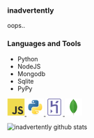    ### inadvertently
   oops..

   ### Languages and Tools
 - Python <br /> 
 - NodeJS <br />
 - Mongodb <br />
 - Sqlite <br />
 - PyPy <br />
 
<p align="left"> <a href=""ss" target="_blank"> <img src="https://raw.githubusercontent.com/devicons/devicon/c5378d6c2510ffa0b3e4475af95618a8048d6cf1/icons/javascript/javascript-original.svg" alt="javascript" width="40" height="40"/> </a> <a  width="40" height="40"/> </a> <a href="https://www.python.org" target="_blank"> <img src="https://raw.githubusercontent.com/devicons/devicon/c5378d6c2510ffa0b3e4475af95618a8048d6cf1/icons/python/python-original.svg" alt="python" width="40" height="40"/> 
<a href=""https://dashboard.heroku.com/apps" target="_blank"> <img src="https://raw.githubusercontent.com/devicons/devicon/ac557d6ff33ff370a5db99f97aeab35ea5c67fbd/icons/heroku/heroku-original.svg" alt="heroku" width="40" height="40"/> </a>
<a href=""https://www.mongodb.com/" target="_blank"> <img src="https://raw.githubusercontent.com/devicons/devicon/ac557d6ff33ff370a5db99f97aeab35ea5c67fbd/icons/mongodb/mongodb-original.svg" alt="mongodb" width="40" height="40"/> </a>
 
![inadvertently github stats](https://github-readme-stats.vercel.app/api?username=inadvertently&theme=midnight-purple&show_icons)
